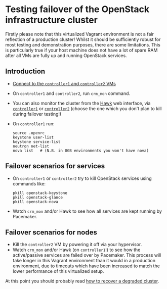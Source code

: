 # Testing failover of the OpenStack infrastructure cluster

Firstly please note that this virtualized Vagrant environment is not a
fair reflection of a production cluster!  Whilst it should be
sufficiently robust for most testing and demonstration purposes,
there are some limitations.  This is particularly true if your host
machine does not have a lot of spare RAM after all VMs are fully up
and running OpenStack services.

## Introduction

*   [Connect to the `controller1` and `controller2` VMs](../../docs/HOWTO.md#connecting-to-the-vms)
*   On `controller1` and `controller2`, run `crm_mon` command.
*   You can also monitor the cluster from the
    [Hawk](http://clusterlabs.org/wiki/Hawk) web interface, via
    [`controller1`](http://192.168.124.81:7630) or
    [`controller2`](http://192.168.124.82:7631) (choose the one which
    you don't plan to kill during failover testing!)
*   On `controller1` run:

        source .openrc
        keystone user-list
        keystone service-list
        neutron net-list
        nova list   # (N.B. in 8GB environments you won't have nova)

## Failover scenarios for services

*   On `controller1` or `controller2` try to kill OpenStack services
    using commands like:

        pkill openstack-keystone
        pkill openstack-glance
        pkill openstack-nova

*   Watch `crm_mon` and/or Hawk to see how all services are kept running
    by Pacemaker.

## Failover scenarios for nodes

*   Kill the `controller2` VM by powering it off via your hypervisor.
*   Watch `crm_mon` and/or Hawk (on `controller1`!) to see how the
    active/passive services are failed over by Pacemaker.  This
    process will take longer in this Vagrant environment than it would
    in a production environment, due to timeouts which have been
    increased to match the lower performance of this virtualized
    setup.

At this point you should probably read
[how to recover a degraded cluster](cluster-recovery.md).
